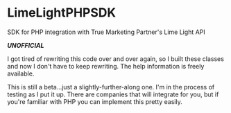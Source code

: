 LimeLightPHPSDK
===============

SDK for PHP integration with True Marketing Partner's Lime Light API

***UNOFFICIAL***

I got tired of rewriting this code over and over again, so I built these classes and now I don't have to keep rewriting. The help information is freely available.

This is still a beta...just a slightly-further-along one. I'm in the process of testing as I put it up. There are companies that will integrate for you, but if you're familiar with PHP you can implement this pretty easily.